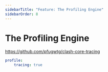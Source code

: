 ```yaml
---
sidebarTitle: "Feature: The Profiling Engine"
sidebarOrder: 8
---
```


# The Profiling Engine

https://github.com/pfugwtg/clash-core-tracing

```yaml
profile:
    tracing: true
```
